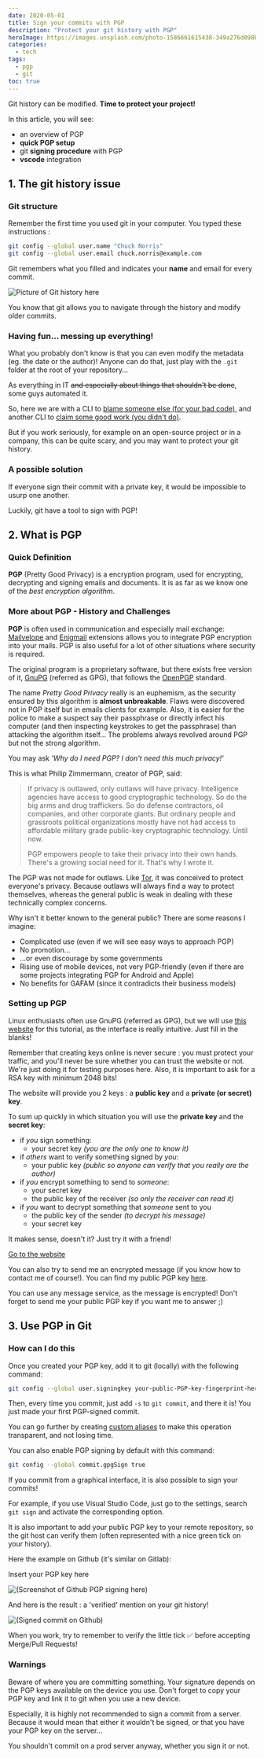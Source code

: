 ```yaml
---
date: 2020-05-01
title: Sign your commits with PGP
description: "Protect your git history with PGP"
heroImage: https://images.unsplash.com/photo-1586661615438-349a276d098b?ixid=MXwxMjA3fDB8MHxwaG90by1wYWdlfHx8fGVufDB8fHw%3D&ixlib=rb-1.2.1&auto=format&fit=crop&q=80
categories:
  - tech
tags:
  - pgp
  - git
toc: true
---
```


Git history can be modified. **Time to protect your project!**

In this article, you will see:

- an overview of PGP
- **quick PGP setup**
- git **signing procedure** with PGP
- **vscode** integration

## 1. The git history issue

### Git structure

Remember the first time you used git in your computer. You typed these instructions :

```bash
git config --global user.name "Chuck Norris"
git config --global user.email chuck.norris@example.com
```

Git remembers what you filled and indicates your **name** and email for every commit.

![Picture of Git history here](/images/3-Git-history.png)

You know that git allows you to navigate through the history and modify older commits.

### Having fun... messing up everything!

What you probably don't know is that you can even modify the metadata (eg. the date or the author)! Anyone can do that, just play with the `.git` folder at the root of your repository...

As everything in IT ~~and especially about things that shouldn't be done~~, some guys automated it.

So, here we are with a CLI to [blame someone else (for your bad code)](https://github.com/jayphelps/git-blame-someone-else), and another CLI to [claim some good work (you didn't do)](https://github.com/SilasX/git-upstage).

But if you work seriously, for example on an open-source project or in a company, this can be quite scary, and you may want to protect your git history.

### A possible solution

If everyone sign their commit with a private key, it would be impossible to usurp one another.

Luckily, git have a tool to sign with PGP!

## 2. What is PGP

### Quick Definition

**PGP** (Pretty Good Privacy) is a encryption program, used for encrypting, decrypting and signing emails and documents. It is as far as we know one of the _best encryption algorithm_.

### More about PGP - History and Challenges

**PGP** is often used in communication and especially mail exchange: [Mailvelope](https://www.mailvelope.com) and [Enigmail](https://enigmail.net) extensions allows you to integrate PGP encryption into your mails. PGP is also useful for a lot of other situations where security is required.

The original program is a proprietary software, but there exists free version of it, [GnuPG](https://www.gnupg.org/) (referred as GPG), that follows the [OpenPGP](https://www.openpgp.org/) standard.

The name _Pretty Good Privacy_ really is an euphemism, as the security ensured by this algorithm is **almost unbreakable**. Flaws were discovered not in PGP itself but in emails clients for example. Also, it is easier for the police to make a suspect say their passphrase or directly infect his computer (and then inspecting keystrokes to get the passphrase) than attacking the algorithm itself... The problems always revolved around PGP but not the strong algorithm.

You may ask _'Why do I need PGP? I don't need this much privacy!'_

This is what Philip Zimmermann, creator of PGP, said:

> If privacy is outlawed, only outlaws will have privacy. Intelligence agencies have access to good cryptographic technology. So do the big arms and drug traffickers. So do defense contractors, oil companies, and other corporate giants. But ordinary people and grassroots political organizations mostly have not had access to affordable military grade public-key cryptographic technology. Until now.
>
> PGP empowers people to take their privacy into their own hands. There's a growing social need for it. That's why I wrote it.

The PGP was not made for outlaws. Like [Tor](https://www.torproject.org/), it was conceived to protect everyone's privacy. Because outlaws will always find a way to protect themselves, whereas the general public is weak in dealing with these technically complex concerns.

Why isn't it better known to the general public? There are some reasons I imagine:

- Complicated use (even if we will see easy ways to approach PGP)
- No promotion...
- ...or even discourage by some governments
- Rising use of mobile devices, not very PGP-friendly (even if there are some projects integrating PGP for Android and Apple)
- No benefits for GAFAM (since it contradicts their business models)

### Setting up PGP

Linux enthusiasts often use GnuPG (referred as GPG), but we will use [this website](https://www.thechiefmeat.com/pgp/#) for this tutorial, as the interface is really intuitive. Just fill in the blanks!

Remember that creating keys online is never secure : you must protect your traffic, and you'll never be sure whether you can trust the website or not. We're just doing it for testing purposes here. Also, it is important to ask for a RSA key with minimum 2048 bits!

The website will provide you 2 keys : a **public key** and a **private (or secret) key**.

To sum up quickly in which situation you will use the **private key** and the **secret key**:

- if _you_ sign something:
  - your secret key _(you are the only one to know it)_
- if _others_ want to verify something signed by _you_:
  - your public key _(public so anyone can verify that you really are the author)_
- if _you_ encrypt something to send to _someone_:
  - your secret key
  - the public key of the receiver _(so only the receiver can read it)_
- if _you_ want to decrypt something that _someone_ sent to you
  - the public key of the sender _(to decrypt his message)_
  - your secret key

It makes sense, doesn't it? Just try it with a friend!

[Go to the website](https://www.thechiefmeat.com/pgp/)

You can also try to send me an encrypted message (if you know how to contact me of course!). You can find my public PGP key [here](../documents/pgp-public-key.md).

You can use any message service, as the message is encrypted! Don't forget to send me your public PGP key if you want me to answer ;)

## 3. Use PGP in Git

### How can I do this

Once you created your PGP key, add it to git (locally) with the following command:

```bash
git config --global user.signingkey your-public-PGP-key-fingerprint-here
```

Then, every time you commit, just add `-s` to `git commit`, and there it is! You just made your first PGP-signed commit.

You can go further by creating [custom aliases](https://github.com/EwenQuim/ewenquim.github.io/tree/3681f5c59cfe5912907fc8f04ea7e1e37e5a8cb8/articles/2-linux-aliases.html) to make this operation transparent, and not losing time.

You can also enable PGP signing by default with this command:

```bash
git config --global commit.gpgSign true
```

If you commit from a graphical interface, it is also possible to sign your commits!

For example, if you use Visual Studio Code, just go to the settings, search `git sign` and activate the corresponding option.

It is also important to add your public PGP key to your remote repository, so the git host can verify them (often represented with a nice green tick on your history).

Here the example on Github (it's similar on Gitlab):

Insert your PGP key here

![(Screenshot of Github PGP signing here)](/images/3-Github-GPG-key.png)

And here is the result : a 'verified' mention on your git history!

![(Signed commit on Github)](/images/3-Github-signed.png)

When you work, try to remember to verify the little tick ✅ before accepting Merge/Pull Requests!

### Warnings

Beware of where you are committing something. Your signature depends on the PGP keys available on the device you use. Don't forget to copy your PGP key and link it to git when you use a new device.

Especially, it is highly not recommended to sign a commit from a server. Because it would mean that either it wouldn't be signed, or that you have your PGP key on the server...

You shouldn't commit on a prod server anyway, whether you sign it or not.
